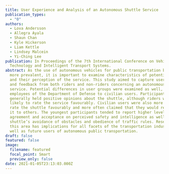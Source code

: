 ```yaml
---
title: User Experience and Analysis of an Autonomous Shuttle Service
publication_types:
  - "0"
authors:
  - Lova Andersson
  - Allegra Ayala
  - Shaun Chan
  - Kyle Hickerson
  - Liam Kettle
  - Lindsey Malcein
  - Yi-Ching Lee
publication: In Proceedings of the 7th International Conference on Vehicle
  Technology and Intelligent Transport Systems.
abstract: As the use of autonomous vehicles for public transportation becomes
  more prevalent, it is important to examine characteristics of potential users
  and their perception of the service. This study aimed to capture user opinions
  and feedback from both riders and non-riders concerning an autonomous shuttle
  service. Potential differences in user groups were examined as well, comparing
  employees of the Department of Defense to civilian users. Participants
  generally held positive opinions about the shuttle, although riders were more
  likely to rate the service favourably. Civilian users were also more likely to
  rate the shuttle favourably and more often claimed that they would recommend
  it to others. The youngest participants tended to report higher levels of
  agreement and acceptance on perceived safety and intelligence as well as the
  shuttle’s avoidance of obstacles and obedience of traffic rules. Research in
  this area has implications for all facets of the transportation industry as
  well as future users of autonomous public transportation.
draft: false
featured: false
image:
  filename: featured
  focal_point: Smart
  preview_only: false
date: 2021-01-05T23:13:03.000Z
---
```

